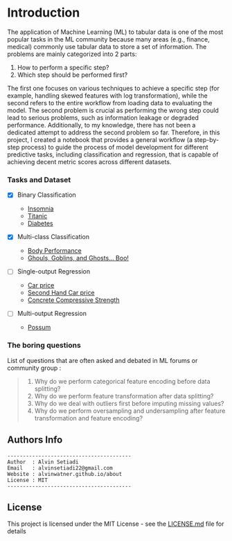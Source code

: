 # Introduction

The application of Machine Learning (ML) to tabular data is one of the most popular tasks in the ML community because many areas (e.g., finance, medical) commonly use tabular data to store a set of information. The problems are mainly categorized into 2 parts: 

1. How to perform a specific step? 
2. Which step should be performed first? 

The first one focuses on various techniques to achieve a specific step (for example, handling skewed features with log transformation), while the second refers to the entire workflow from loading data to evaluating the model. The second problem is crucial as performing the wrong step could lead to serious problems, such as information leakage or degraded performance. Additionally, to my knowledge, there has not been a dedicated attempt to address the second problem so far. Therefore, in this project, I created a notebook that provides a general workflow (a step-by-step process) to guide the process of model development for different predictive tasks, including classification and regression, that is capable of achieving decent metric scores across different datasets.

### Tasks and Dataset 

- [X] Binary Classification 
   
   * [Insomnia](https://www.kaggle.com/competitions/idao-2022-bootcamp-insomnia/overview)
   * [Titanic](https://www.kaggle.com/c/titanic)
   * [Diabetes](https://www.kaggle.com/datasets/kandij/diabetes-dataset)
- [X] Multi-class Classification
    * [Body Performance](https://www.kaggle.com/datasets/kukuroo3/body-performance-data)
    * [Ghouls, Goblins, and Ghosts... Boo!](https://www.kaggle.com/competitions/ghouls-goblins-and-ghosts-boo/overview)
- [ ] Single-output Regression
    * [Car price](https://www.kaggle.com/datasets/hellbuoy/car-price-prediction)
    * [Second Hand Car price](https://www.kaggle.com/datasets/mayankpatel14/second-hand-used-cars-data-set-linear-regression)
    * [Concrete Compressive Strength](https://www.kaggle.com/datasets/maajdl/yeh-concret-data)
- [ ] Multi-output Regression
    * [Possum](https://www.kaggle.com/datasets/abrambeyer/openintro-possum)




 ### The boring questions 
 List of questions that are often asked and debated in ML forums or community group :
> 1) Why do we perform categorical feature encoding before data splitting?
> 2) Why do we perform feature transformation after data splitting?
> 3) Why do we deal with outliers first before imputing missing values?
> 4) Why do we perform oversampling and undersampling after feature transformation and feature encoding?


## Authors Info

```
----------------------------------------
Author  : Alvin Setiadi
Email   : alvinsetiadi22@gmail.com
Website : alvinwatner.github.io/about
License : MIT
----------------------------------------
```

## License

This project is licensed under the MIT License - see the [LICENSE.md](LICENSE.md) file for details